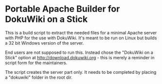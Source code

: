 Portable Apache Builder for DokuWiki on a Stick
===============================================

This is a build script to extract the needed files for a minimal Apache server
with PHP for the use with DokuWiki. It's meant to be run on Linux but builds
a 32 bit Windows version of the server.

End users are not supposed to run this. Instead chose the "DokuWiki on a Stick"
option at http://download.dokuwiki.org - this is merely a reminder in script
form for the maintainers.

The script creates the server part only. It needs to be completed by placing
a "dokuwiki" folder in the root dir.
